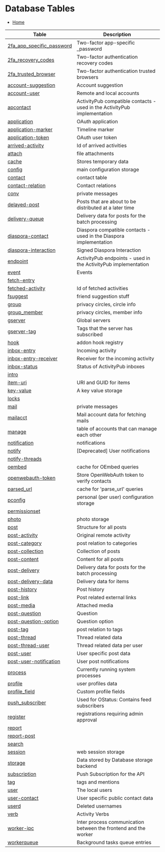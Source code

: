 Database Tables
===============

* [Home](help)

| Table | Description |
|-------|-------------|
| [2fa_app_specific_password](help/database/db_2fa_app_specific_password) | Two-factor app-specific _password |
| [2fa_recovery_codes](help/database/db_2fa_recovery_codes) | Two-factor authentication recovery codes |
| [2fa_trusted_browser](help/database/db_2fa_trusted_browser) | Two-factor authentication trusted browsers |
| [account-suggestion](help/database/db_account-suggestion) | Account suggestion |
| [account-user](help/database/db_account-user) | Remote and local accounts |
| [apcontact](help/database/db_apcontact) | ActivityPub compatible contacts - used in the ActivityPub implementation |
| [application](help/database/db_application) | OAuth application |
| [application-marker](help/database/db_application-marker) | Timeline marker |
| [application-token](help/database/db_application-token) | OAuth user token |
| [arrived-activity](help/database/db_arrived-activity) | Id of arrived activities |
| [attach](help/database/db_attach) | file attachments |
| [cache](help/database/db_cache) | Stores temporary data |
| [config](help/database/db_config) | main configuration storage |
| [contact](help/database/db_contact) | contact table |
| [contact-relation](help/database/db_contact-relation) | Contact relations |
| [conv](help/database/db_conv) | private messages |
| [delayed-post](help/database/db_delayed-post) | Posts that are about to be distributed at a later time |
| [delivery-queue](help/database/db_delivery-queue) | Delivery data for posts for the batch processing |
| [diaspora-contact](help/database/db_diaspora-contact) | Diaspora compatible contacts - used in the Diaspora implementation |
| [diaspora-interaction](help/database/db_diaspora-interaction) | Signed Diaspora Interaction |
| [endpoint](help/database/db_endpoint) | ActivityPub endpoints - used in the ActivityPub implementation |
| [event](help/database/db_event) | Events |
| [fetch-entry](help/database/db_fetch-entry) |  |
| [fetched-activity](help/database/db_fetched-activity) | Id of fetched activities |
| [fsuggest](help/database/db_fsuggest) | friend suggestion stuff |
| [group](help/database/db_group) | privacy circles, circle info |
| [group_member](help/database/db_group_member) | privacy circles, member info |
| [gserver](help/database/db_gserver) | Global servers |
| [gserver-tag](help/database/db_gserver-tag) | Tags that the server has subscribed |
| [hook](help/database/db_hook) | addon hook registry |
| [inbox-entry](help/database/db_inbox-entry) | Incoming activity |
| [inbox-entry-receiver](help/database/db_inbox-entry-receiver) | Receiver for the incoming activity |
| [inbox-status](help/database/db_inbox-status) | Status of ActivityPub inboxes |
| [intro](help/database/db_intro) |  |
| [item-uri](help/database/db_item-uri) | URI and GUID for items |
| [key-value](help/database/db_key-value) | A key value storage |
| [locks](help/database/db_locks) |  |
| [mail](help/database/db_mail) | private messages |
| [mailacct](help/database/db_mailacct) | Mail account data for fetching mails |
| [manage](help/database/db_manage) | table of accounts that can manage each other |
| [notification](help/database/db_notification) | notifications |
| [notify](help/database/db_notify) | [Deprecated] User notifications |
| [notify-threads](help/database/db_notify-threads) |  |
| [oembed](help/database/db_oembed) | cache for OEmbed queries |
| [openwebauth-token](help/database/db_openwebauth-token) | Store OpenWebAuth token to verify contacts |
| [parsed_url](help/database/db_parsed_url) | cache for 'parse_url' queries |
| [pconfig](help/database/db_pconfig) | personal (per user) configuration storage |
| [permissionset](help/database/db_permissionset) |  |
| [photo](help/database/db_photo) | photo storage |
| [post](help/database/db_post) | Structure for all posts |
| [post-activity](help/database/db_post-activity) | Original remote activity |
| [post-category](help/database/db_post-category) | post relation to categories |
| [post-collection](help/database/db_post-collection) | Collection of posts |
| [post-content](help/database/db_post-content) | Content for all posts |
| [post-delivery](help/database/db_post-delivery) | Delivery data for posts for the batch processing |
| [post-delivery-data](help/database/db_post-delivery-data) | Delivery data for items |
| [post-history](help/database/db_post-history) | Post history |
| [post-link](help/database/db_post-link) | Post related external links |
| [post-media](help/database/db_post-media) | Attached media |
| [post-question](help/database/db_post-question) | Question |
| [post-question-option](help/database/db_post-question-option) | Question option |
| [post-tag](help/database/db_post-tag) | post relation to tags |
| [post-thread](help/database/db_post-thread) | Thread related data |
| [post-thread-user](help/database/db_post-thread-user) | Thread related data per user |
| [post-user](help/database/db_post-user) | User specific post data |
| [post-user-notification](help/database/db_post-user-notification) | User post notifications |
| [process](help/database/db_process) | Currently running system processes |
| [profile](help/database/db_profile) | user profiles data |
| [profile_field](help/database/db_profile_field) | Custom profile fields |
| [push_subscriber](help/database/db_push_subscriber) | Used for OStatus: Contains feed subscribers |
| [register](help/database/db_register) | registrations requiring admin approval |
| [report](help/database/db_report) |  |
| [report-post](help/database/db_report-post) |  |
| [search](help/database/db_search) |  |
| [session](help/database/db_session) | web session storage |
| [storage](help/database/db_storage) | Data stored by Database storage backend |
| [subscription](help/database/db_subscription) | Push Subscription for the API |
| [tag](help/database/db_tag) | tags and mentions |
| [user](help/database/db_user) | The local users |
| [user-contact](help/database/db_user-contact) | User specific public contact data |
| [userd](help/database/db_userd) | Deleted usernames |
| [verb](help/database/db_verb) | Activity Verbs |
| [worker-ipc](help/database/db_worker-ipc) | Inter process communication between the frontend and the worker |
| [workerqueue](help/database/db_workerqueue) | Background tasks queue entries |
